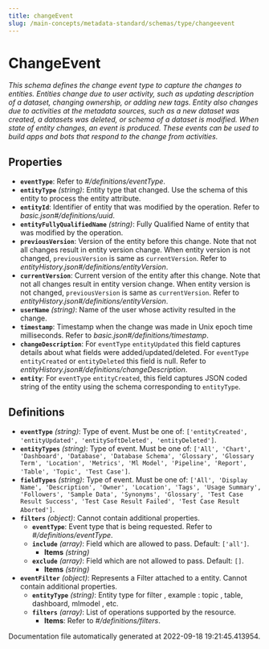 ```yaml
---
title: changeEvent
slug: /main-concepts/metadata-standard/schemas/type/changeevent
---
```


# ChangeEvent

*This schema defines the change event type to capture the changes to entities. Entities change due to user activity, such as updating description of a dataset, changing ownership, or adding new tags. Entity also changes due to activities at the metadata sources, such as a new dataset was created, a datasets was deleted, or schema of a dataset is modified. When state of entity changes, an event is produced. These events can be used to build apps and bots that respond to the change from activities.*

## Properties

- **`eventType`**: Refer to *#/definitions/eventType*.
- **`entityType`** *(string)*: Entity type that changed. Use the schema of this entity to process the entity attribute.
- **`entityId`**: Identifier of entity that was modified by the operation. Refer to *basic.json#/definitions/uuid*.
- **`entityFullyQualifiedName`** *(string)*: Fully Qualified Name of entity that was modified by the operation.
- **`previousVersion`**: Version of the entity before this change. Note that not all changes result in entity version change. When entity version is not changed, `previousVersion` is same as `currentVersion`. Refer to *entityHistory.json#/definitions/entityVersion*.
- **`currentVersion`**: Current version of the entity after this change. Note that not all changes result in entity version change. When entity version is not changed, `previousVersion` is same as `currentVersion`. Refer to *entityHistory.json#/definitions/entityVersion*.
- **`userName`** *(string)*: Name of the user whose activity resulted in the change.
- **`timestamp`**: Timestamp when the change was made in Unix epoch time milliseconds. Refer to *basic.json#/definitions/timestamp*.
- **`changeDescription`**: For `eventType` `entityUpdated` this field captures details about what fields were added/updated/deleted. For `eventType` `entityCreated` or `entityDeleted` this field is null. Refer to *entityHistory.json#/definitions/changeDescription*.
- **`entity`**: For `eventType` `entityCreated`, this field captures JSON coded string of the entity using the schema corresponding to `entityType`.
## Definitions

- **`eventType`** *(string)*: Type of event. Must be one of: `['entityCreated', 'entityUpdated', 'entitySoftDeleted', 'entityDeleted']`.
- **`entityTypes`** *(string)*: Type of event. Must be one of: `['All', 'Chart', 'Dashboard', 'Database', 'Database Schema', 'Glossary', 'Glossary Term', 'Location', 'Metrics', 'Ml Model', 'Pipeline', 'Report', 'Table', 'Topic', 'Test Case']`.
- **`fieldTypes`** *(string)*: Type of event. Must be one of: `['All', 'Display Name', 'Description', 'Owner', 'Location', 'Tags', 'Usage Summary', 'Followers', 'Sample Data', 'Synonyms', 'Glossary', 'Test Case Result Success', 'Test Case Result Failed', 'Test Case Result Aborted']`.
- **`filters`** *(object)*: Cannot contain additional properties.
  - **`eventType`**: Event type that is being requested. Refer to *#/definitions/eventType*.
  - **`include`** *(array)*: Field which are allowed to pass. Default: `['all']`.
    - **Items** *(string)*
  - **`exclude`** *(array)*: Field which are not allowed to pass. Default: `[]`.
    - **Items** *(string)*
- **`eventFilter`** *(object)*: Represents a Filter attached to a entity. Cannot contain additional properties.
  - **`entityType`** *(string)*: Entity type for filter , example : topic , table, dashboard, mlmodel , etc.
  - **`filters`** *(array)*: List of operations supported by the resource.
    - **Items**: Refer to *#/definitions/filters*.


Documentation file automatically generated at 2022-09-18 19:21:45.413954.
